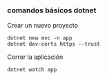 ### comandos básicos dotnet

Crear un nuevo proyecto
~~~
dotnet new mvc -n app
dotnet dev-certs https --trust
~~~

Correr la aplicación
~~~
dotnet watch app
~~~
